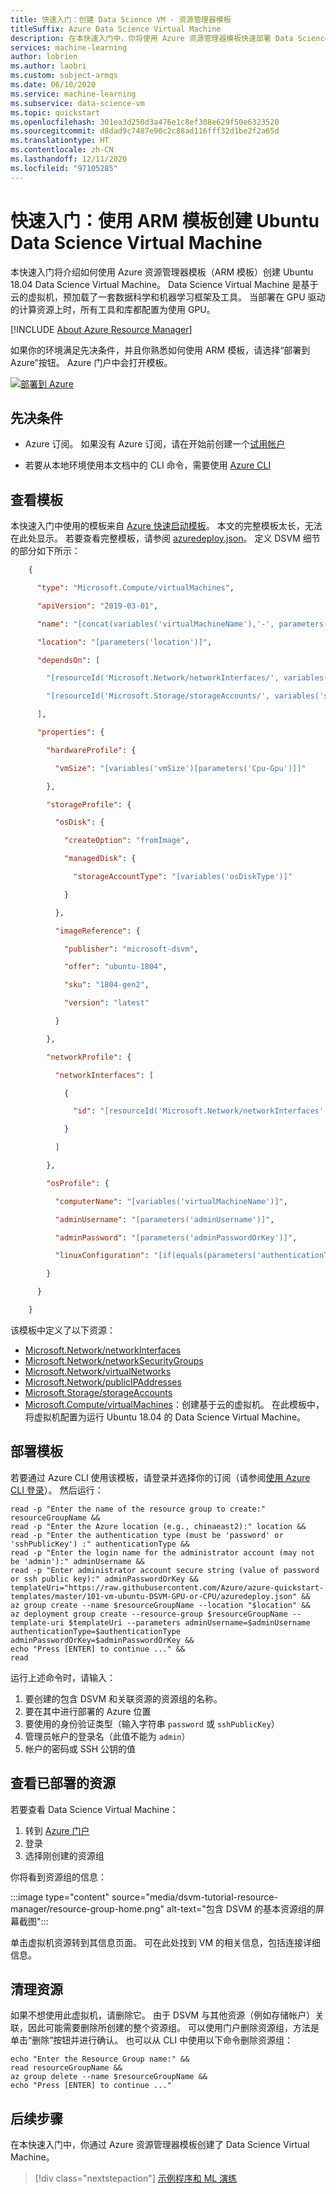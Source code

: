 ```yaml
---
title: 快速入门：创建 Data Science VM - 资源管理器模板
titleSuffix: Azure Data Science Virtual Machine
description: 在本快速入门中，你将使用 Azure 资源管理器模板快速部署 Data Science Virtual Machine
services: machine-learning
author: lobrien
ms.author: laobri
ms.custom: subject-armqs
ms.date: 06/10/2020
ms.service: machine-learning
ms.subservice: data-science-vm
ms.topic: quickstart
ms.openlocfilehash: 301ea3d250d3a476e1c8ef308e629f50e6323520
ms.sourcegitcommit: d8dad9c7487e90c2c88ad116fff32d1be2f2a65d
ms.translationtype: HT
ms.contentlocale: zh-CN
ms.lasthandoff: 12/11/2020
ms.locfileid: "97105285"
---
```

# <a name="quickstart-create-an-ubuntu-data-science-virtual-machine-using-an-arm-template"></a>快速入门：使用 ARM 模板创建 Ubuntu Data Science Virtual Machine

本快速入门将介绍如何使用 Azure 资源管理器模板（ARM 模板）创建 Ubuntu 18.04 Data Science Virtual Machine。 Data Science Virtual Machine 是基于云的虚拟机，预加载了一套数据科学和机器学习框架及工具。 当部署在 GPU 驱动的计算资源上时，所有工具和库都配置为使用 GPU。

[!INCLUDE [About Azure Resource Manager](../../../includes/resource-manager-quickstart-introduction.md)]

如果你的环境满足先决条件，并且你熟悉如何使用 ARM 模板，请选择“部署到 Azure”按钮。 Azure 门户中会打开模板。

[![部署到 Azure](../../media/template-deployments/deploy-to-azure.svg)](https://portal.azure.cn/#create/Microsoft.Template/uri/https%3A%2F%2Fraw.githubusercontent.com-quickstart-templates%2Fmaster%2F101-vm-ubuntu-DSVM-GPU-or-CPUdeploy.json)

## <a name="prerequisites"></a>先决条件

* Azure 订阅。 如果没有 Azure 订阅，请在开始前创建一个[试用帐户](https://www.microsoft.com/china/azure/index.html?fromtype=cn)

* 若要从本地环境使用本文档中的 CLI 命令，需要使用 [Azure CLI](/cli/install-azure-cli?view=azure-cli-latest&preserve-view=true)

## <a name="review-the-template"></a>查看模板

本快速入门中使用的模板来自 [Azure 快速启动模板](https://azure.microsoft.com/resources/templates/101-vm-ubuntu-DSVM-GPU-or-CPU/)。 本文的完整模板太长，无法在此处显示。 若要查看完整模板，请参阅 [azuredeploy.json](https://raw.githubusercontent.com/Azure/azure-quickstart-templates/master/101-vm-ubuntu-DSVM-GPU-or-CPU/azuredeploy.json)。 定义 DSVM 细节的部分如下所示：

```json
    {

      "type": "Microsoft.Compute/virtualMachines",

      "apiVersion": "2019-03-01",

      "name": "[concat(variables('virtualMachineName'),'-', parameters('Cpu-Gpu'))]",

      "location": "[parameters('location')]",

      "dependsOn": [

        "[resourceId('Microsoft.Network/networkInterfaces/', variables('networkInterfaceName'))]",

        "[resourceId('Microsoft.Storage/storageAccounts/', variables('storageAccountName'))]"

      ],

      "properties": {

        "hardwareProfile": {

          "vmSize": "[variables('vmSize')[parameters('Cpu-Gpu')]]"

        },

        "storageProfile": {

          "osDisk": {

            "createOption": "fromImage",

            "managedDisk": {

              "storageAccountType": "[variables('osDiskType')]"

            }

          },

          "imageReference": {

            "publisher": "microsoft-dsvm",

            "offer": "ubuntu-1804",

            "sku": "1804-gen2",

            "version": "latest"

          }

        },

        "networkProfile": {

          "networkInterfaces": [

            {

              "id": "[resourceId('Microsoft.Network/networkInterfaces', variables('networkInterfaceName'))]"

            }

          ]

        },

        "osProfile": {

          "computerName": "[variables('virtualMachineName')]",

          "adminUsername": "[parameters('adminUsername')]",

          "adminPassword": "[parameters('adminPasswordOrKey')]",

          "linuxConfiguration": "[if(equals(parameters('authenticationType'), 'password'), json('null'), variables('linuxConfiguration'))]"

        }

      }

    }
```

该模板中定义了以下资源：

* [Microsoft.Network/networkInterfaces](https://docs.microsoft.com/azure/templates/microsoft.network/networkinterfaces)
* [Microsoft.Network/networkSecurityGroups](https://docs.microsoft.com/azure/templates/microsoft.network/networksecuritygroups)
* [Microsoft.Network/virtualNetworks](https://docs.microsoft.com/azure/templates/microsoft.network/virtualnetworks)
* [Microsoft.Network/publicIPAddresses](https://docs.microsoft.com/azure/templates/microsoft.network/publicipaddresses)
* [Microsoft.Storage/storageAccounts](https://docs.microsoft.com/azure/templates/microsoft.storage/storageaccounts)
* [Microsoft.Compute/virtualMachines](https://docs.microsoft.com/azure/templates/microsoft.compute/virtualmachines)：创建基于云的虚拟机。 在此模板中，将虚拟机配置为运行 Ubuntu 18.04 的 Data Science Virtual Machine。

## <a name="deploy-the-template"></a>部署模板

若要通过 Azure CLI 使用该模板，请登录并选择你的订阅（请参阅[使用 Azure CLI 登录](/cli/authenticate-azure-cli?view=azure-cli-latest&preserve-view=true)）。 然后运行：

```azurecli
read -p "Enter the name of the resource group to create:" resourceGroupName &&
read -p "Enter the Azure location (e.g., chinaeast2):" location &&
read -p "Enter the authentication type (must be 'password' or 'sshPublicKey') :" authenticationType &&
read -p "Enter the login name for the administrator account (may not be 'admin'):" adminUsername &&
read -p "Enter administrator account secure string (value of password or ssh public key):" adminPasswordOrKey &&
templateUri="https://raw.githubusercontent.com/Azure/azure-quickstart-templates/master/101-vm-ubuntu-DSVM-GPU-or-CPU/azuredeploy.json" &&
az group create --name $resourceGroupName --location "$location" &&
az deployment group create --resource-group $resourceGroupName --template-uri $templateUri --parameters adminUsername=$adminUsername authenticationType=$authenticationType adminPasswordOrKey=$adminPasswordOrKey && 
echo "Press [ENTER] to continue ..." &&
read
```

运行上述命令时，请输入：

1. 要创建的包含 DSVM 和关联资源的资源组的名称。 
1. 要在其中进行部署的 Azure 位置
1. 要使用的身份验证类型（输入字符串 `password` 或 `sshPublicKey`）
1. 管理员帐户的登录名（此值不能为 `admin`）
1. 帐户的密码或 SSH 公钥的值

## <a name="review-deployed-resources"></a>查看已部署的资源

若要查看 Data Science Virtual Machine：

1. 转到 [Azure 门户](https://portal.azure.cn)
1. 登录 
1. 选择刚创建的资源组

你将看到资源组的信息： 

:::image type="content" source="media/dsvm-tutorial-resource-manager/resource-group-home.png" alt-text="包含 DSVM 的基本资源组的屏幕截图":::

单击虚拟机资源转到其信息页面。 可在此处找到 VM 的相关信息，包括连接详细信息。 

## <a name="clean-up-resources"></a>清理资源

如果不想使用此虚拟机，请删除它。 由于 DSVM 与其他资源（例如存储帐户）关联，因此可能需要删除所创建的整个资源组。 可以使用门户删除资源组，方法是单击“删除”按钮并进行确认。 也可以从 CLI 中使用以下命令删除资源组： 

```azurecli
echo "Enter the Resource Group name:" &&
read resourceGroupName &&
az group delete --name $resourceGroupName &&
echo "Press [ENTER] to continue ..."
```

## <a name="next-steps"></a>后续步骤

在本快速入门中，你通过 Azure 资源管理器模板创建了 Data Science Virtual Machine。 

> [!div class="nextstepaction"]
> [示例程序和 ML 演练](dsvm-samples-and-walkthroughs.md)

